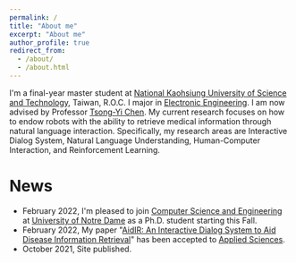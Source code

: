 ```yaml
---
permalink: /
title: "About me"
excerpt: "About me"
author_profile: true
redirect_from: 
  - /about/
  - /about.html
---
```


I'm a final-year master student at [National Kaohsiung University of Science and Technology](https://eng.nkust.edu.tw/index.php), Taiwan, R.O.C. I major in [Electronic Engineering](http://www.ec.kuas.edu.tw/en/). I am now advised by Professor [Tsong-Yi Chen](http://www.msp.nkust.edu.tw/en/%e9%99%b3%e8%81%b0%e6%af%85%e5%8a%a9%e7%90%86%e6%95%99%e6%8e%88/). My current research focuses on how to endow robots with the ability to retrieve medical information through natural language interaction. Specifically, my research areas are Interactive Dialog System, Natural Language Understanding, Human-Computer Interaction, and Reinforcement Learning.

News
======
- February 2022, I'm pleased to join [Computer Science and Engineering](https://cse.nd.edu/) at [University of Notre Dame](https://www.nd.edu/) as a Ph.D. student starting this Fall.
- February 2022, My paper "[AidIR: An Interactive Dialog System to Aid Disease Information Retrieval](https://www.mdpi.com/2076-3417/12/4/1875)" has been accepted to [Applied Sciences](https://www.mdpi.com/journal/applsci).
- October 2021, Site published.
